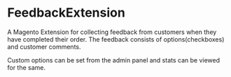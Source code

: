 FeedbackExtension
=================

A Magento Extension for collecting feedback from customers when they have completed their order.
The feedback consists of options(checkboxes) and customer comments.

Custom options can be set from the admin panel and stats can be viewed for the same.
